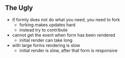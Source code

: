 ##  The Ugly

- if formly does not do what you need, you need to fork
  - forking makes updates hard
  - instead try to contribute
- cannot get the event when form has been rendered
  - initial render can take long
- with large forms rendering is slow
  - initial render is slow, after that form is responsive
